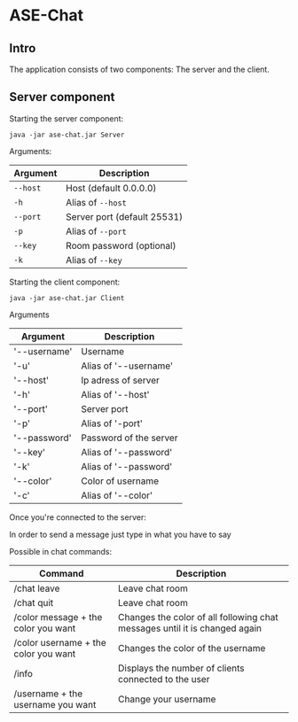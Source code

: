 # ASE-Chat

## Intro

The application consists of two components: The server and the client.

## Server component

Starting the server component:

`java -jar ase-chat.jar Server`

Arguments:

| Argument 	        | Description                 	        |
|-------------------|--------------------------------------|
| `--host`   	      | Host (default 0.0.0.0)      	        |
| `-h`       	      | Alias of `--host`             	      |
| `--port`   	      | Server port (default 25531) 	        |
| `-p`       	      | Alias of `--port`             	      |
| `--key`    	      | Room password (optional)    	        |
| `-k`       	      | Alias of `--key`              	      |


Starting the client component:

`java -jar ase-chat.jar Client`

Arguments

| Argument     | Description            |
|--------------|------------------------|
| '--username' | Username               |
| '-u'         | Alias of '--username'  |
| '--host'     | Ip adress of server    |
| '-h'         | Alias of '--host'      |
| '--port'     | Server port            |
| '-p'         | Alias of '-port'       |
| '--password' | Password of the server |
| '--key'      | Alias of '--password'  |
| '-k'         | Alias of '--password'  |
| '--color'    | Color of username      |
| '-c'         | Alias of '--color'     |

Once you're connected to the server:

In order to send a message just type in what you have to say

Possible in chat commands:

| Command                              | Description                                                                |
|--------------------------------------|----------------------------------------------------------------------------|
| /chat leave                          | Leave chat room                                                            |
| /chat quit                           | Leave chat room                                                            |
| /color message + the color you want  | Changes the color of all following chat messages until it is changed again |
| /color username + the color you want | Changes the color of the username                                          |
| /info                                | Displays the number of clients connected to the user                       |
| /username + the username you want    | Change your username                                                       |


